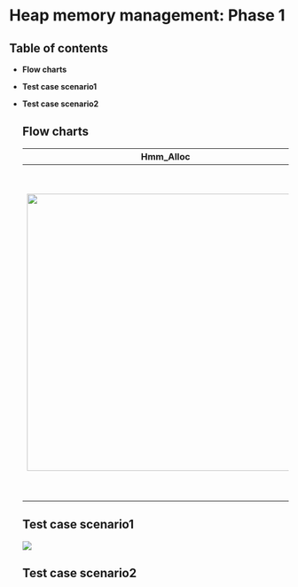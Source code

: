 # Heap memory management: Phase 1

## Table of contents

* **Flow charts**
* **Test case scenario1**
* **Test case scenario2**
  

  ## **Flow charts**

  | Hmm_Alloc| Hmm_free| Create_FreeNode|
  |-------|----------|----------|
  | <img src="https://i.imgur.com/uKJvRCR.png" width="500">| <img src="https://i.imgur.com/TGpGX5Z.png" width="600">| <img src="https://i.imgur.com/gWXeciU.png" width="450">


  ## **Test case scenario1**
  <img src="https://i.imgur.com/FVApWbJ.png" >

  ## **Test case scenario2**
